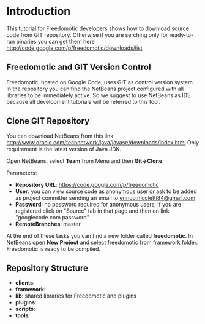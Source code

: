 # Introduction #

This tutorial for Freedomotic developers shows how to download source code from GIT repository. Otherwise if you are serching only for ready-to-run binaries you can get them here http://code.google.com/p/freedomotic/downloads/list

## Freedomotic and GIT Version Control ##

Freedomotic, hosted on Google Code, uses GIT as control version system. In the repository you can find the NetBeans project configured with all libraries to be immediately active. So we suggest to use NetBeans as IDE because all development tutorials will be referred to this tool.

## Clone GIT Repository ##

You can download NetBeans from this link http://www.oracle.com/technetwork/java/javase/downloads/index.html Only requirement is the latest version of Java JDK.

Open NetBeans, select **Team** from Menu and then **Git->Clone**

Parameters:
  * **Repository URL**: https://code.google.com/p/freedomotic
  * **User**: you can view source code as anonymous user or ask to be added as project committer sending an email to enrico.nicoletti84@gmail.com
  * **Password**: no password required for anonymous users; if you are registered click on "Source" tab in that page and then on link "googlecode.com password"
  * **RemoteBranches**: master


At the end of these tasks you can find a new folder called **freedomotic**.
In NetBeans open **New Project** and select freedomotic from framework folder.
Freedomotic is ready to be compiled.


## Repository Structure ##

  * **clients**:
  * **framework**:
  * **lib**: shared libraries for Freedomotic and plugins
  * **plugins**:
  * **scripts**:
  * **tools**:
